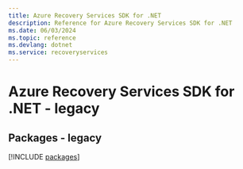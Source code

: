 ```yaml
---
title: Azure Recovery Services SDK for .NET
description: Reference for Azure Recovery Services SDK for .NET
ms.date: 06/03/2024
ms.topic: reference
ms.devlang: dotnet
ms.service: recoveryservices
---
```

# Azure Recovery Services SDK for .NET - legacy
## Packages - legacy
[!INCLUDE [packages](recovery-services-index.md)]